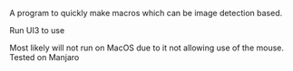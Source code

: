 A program to quickly make macros which can be image detection based.

Run UI3 to use

Most likely will not run on MacOS due to it not allowing use of the mouse. Tested on Manjaro
